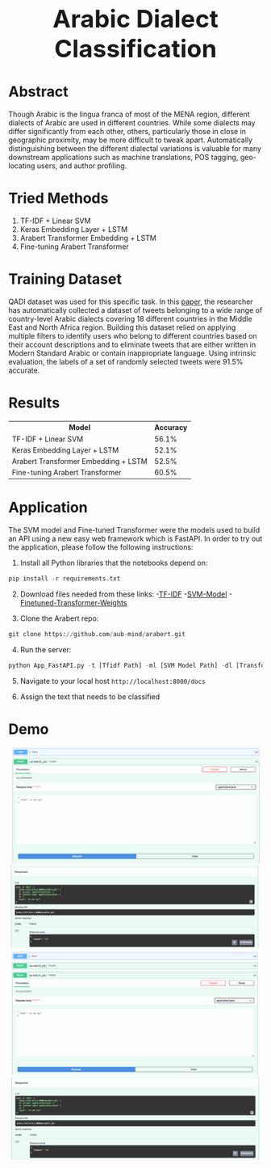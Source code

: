 <center align="center">
<h1 align="center"><font size="+4">Arabic Dialect Classification</font></h1>
</center>

<h1 color="green"><b>Abstract</b></h1>
<p>Though Arabic is the lingua franca of most of the MENA region, different dialects of Arabic are used in different countries. While some dialects may differ significantly
from each other, others, particularly those in close in geographic proximity, may be more difficult to tweak apart. Automatically distinguishing between the different dialectal variations is valuable for many downstream applications such as machine translations, POS tagging, geo-locating users, and author profiling.</p>

<h1 color="green"><b>Tried Methods</b></h1>
<ol>
<li>TF-IDF + Linear SVM</li>
<li>Keras Embedding Layer + LSTM</li>
<li>Arabert Transformer Embedding + LSTM</li>
<li>Fine-tuning Arabert Transformer</li>
</ol>

<h1 color="green"><b>Training Dataset</b></h1>
<p>QADI dataset was used for this specific task. In this <a href="https://arxiv.org/pdf/2005.06557.pdf">paper</a>, the researcher has automatically collected a dataset of tweets belonging to a wide range of country-level Arabic dialects covering 18 different countries in the Middle East and North Africa region. Building this dataset relied on applying multiple filters to identify users who belong to different countries based on their account descriptions and to eliminate tweets that are either written in Modern Standard Arabic or contain inappropriate language. Using intrinsic evaluation, the labels of a set of randomly selected tweets were 91.5% accurate.</p>

<h1 color="green"><b>Results</b></h1>
<table style="width:100%">
  <tr>
    <th>Model</th>
    <th>Accuracy</th>
  </tr>
  
 <tr>
    <td>TF-IDF + Linear SVM</td> <td>56.1%</td>
  </tr>
 
 <tr>
    <td>Keras Embedding Layer + LSTM</td> <td>52.1%</td>
  </tr>
 
 <tr>
    <td>Arabert Transformer Embedding + LSTM</td> <td>52.5%</td>
  </tr>
 
 <tr>
    <td>Fine-tuning Arabert Transformer</td> <td>60.5%</td>
  </tr>
</table>


<h1 color="green"><b>Application</b></h1>
<p>The SVM model and Fine-tuned Transformer were the models used to build an API using a new easy web framework which is FastAPI. In order to try out the application, please follow the following instructions:</p>

1. Install all Python libraries that the notebooks depend on:

```python
pip install -r requirements.txt
```

2. Download files needed from these links: -<a href="https://drive.google.com/file/d/1dvtXwdMghOQNC0lP_qPT4OXZz_XN3ebC/view">TF-IDF</a>
-<a href="https://drive.google.com/file/d/1qoiulklaR5co2z3YiG4ZuibhtRIQ5UvZ/view">SVM-Model</a>
-<a href="https://drive.google.com/file/d/1yOaqkUGAamXc15xy3oW16_aQijEBRZ5_/view">Finetuned-Transformer-Weights</a>

3. Clone the Arabert repo:
```python
git clone https://github.com/aub-mind/arabert.git
```

4. Run the server:

```python
python App_FastAPI.py -t [Tfidf Path] -ml [SVM Model Path] -dl [Transformer Weights Path]
```

5. Navigate to your local host `http://localhost:8000/docs`

6. Assign the text that needs to be classified


<h1 color="green"><b>Demo</b></h1>
<img src="images/1.PNG" alt="Simply Easy Learning" >
<img src="images/2.PNG" alt="Simply Easy Learning" >
<img src="images/3.PNG" alt="Simply Easy Learning" >
<img src="images/4.PNG" alt="Simply Easy Learning" >

